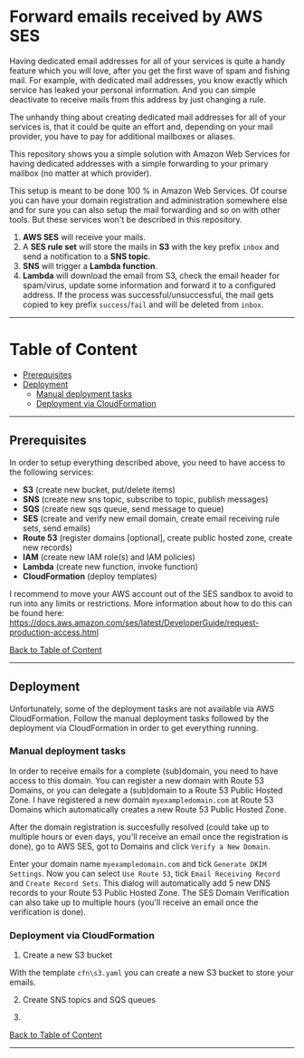# Forward emails received by AWS SES

Having dedicated email addresses for all of your services is quite a handy
feature which you will love, after you get the first wave of spam and fishing
mail. For example, with dedicated mail addresses, you know exactly which
service has leaked your personal information. And you can simple deactivate
to receive mails from this address by just changing a rule.

The unhandy thing about creating dedicated mail addresses for all of your
services is, that it could be quite an effort and, depending on your mail
provider, you have to pay for additional mailboxes or aliases.

This repository shows you a simple solution with Amazon Web Services for having
dedicated addresses with a simple forwarding to your primary mailbox (no matter
at which provider).

This setup is meant to be done 100 % in Amazon Web Services. Of course you can
have your domain registration and administration somewhere else and for sure
you can also setup the mail forwarding and so on with other tools. But these
services won't be described in this repository.


1. **AWS SES** will receive your mails.
2. A **SES rule set** will store the mails in **S3** with the key prefix `inbox`
and send a notification to a **SNS topic**.
3. **SNS** will trigger a **Lambda function**.
4. **Lambda** will download the email from S3, check the email header for
spam/virus, update some information and forward it to a configured address. If
the process was successful/unsuccessful, the mail gets copied to key prefix
`success`/`fail` and will be deleted from `inbox`.

---

# Table of Content

* [Prerequisites](#prerequisites)
* [Deployment](#deployment)
    * [Manual deployment tasks](#manual-deployment-tasks)
    * [Deployment via CloudFormation](#deployment-via-cloudFormation)

---

## Prerequisites

In order to setup everything described above, you need to have access to the
following services:

- **S3** (create new bucket, put/delete items)
- **SNS** (create new sns topic, subscribe to topic, publish messages)
- **SQS** (create new sqs queue, send message to queue)
- **SES** (create and verify new email domain, create email receiving rule sets,
send emails)
- **Route 53** (register domains [optional], create public hosted zone,
create new records)
- **IAM** (create new IAM role(s) and IAM policies)
- **Lambda** (create new function, invoke function)
- **CloudFormation** (deploy templates)


I recommend to move your AWS account out of the SES sandbox to avoid to run
into any limits or restrictions. More information about how to do this can be
found here: https://docs.aws.amazon.com/ses/latest/DeveloperGuide/request-production-access.html

[Back to Table of Content](#table-of-content)

---

## Deployment

Unfortunately, some of the deployment tasks are not available via AWS
CloudFormation. Follow the manual deployment tasks followed by the deployment
via CloudFormation in order to get everything running.


### Manual deployment tasks

In order to receive emails for a complete (sub)domain, you need to have
access to this domain. You can register a new domain with Route 53 Domains, or
you can delegate a (sub)domain to a Route 53 Public Hosted Zone. I have
registered a new domain `myexampledomain.com` at Route 53 Domains which
automatically creates a new Route 53 Public Hosted Zone.

After the domain registration is succesfully resolved (could take up to multiple
hours or even days, you'll receive an email once the registration is done), go
to AWS SES, got to Domains and click `Verify a New Domain`.

Enter your domain name `myexampledomain.com` and tick `Generate DKIM Settings`.
Now you can select `Use Route 53`, tick `Email Receiving Record` and `Create
Record Sets`. This dialog will automatically add 5 new DNS records to your
Route 53 Public Hosted Zone. The SES Domain Verification can also take up to
multiple hours (you'll receive an email once the verification is done).



### Deployment via CloudFormation


1. Create a new S3 bucket

With the template `cfn\s3.yaml` you can create a new S3 bucket to store your
emails.


2. Create SNS topics and SQS queues



3.


[Back to Table of Content](#table-of-content)

---
